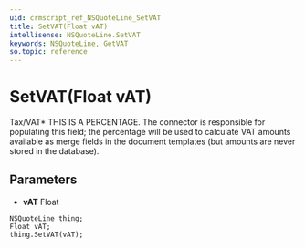 ```yaml
---
uid: crmscript_ref_NSQuoteLine_SetVAT
title: SetVAT(Float vAT)
intellisense: NSQuoteLine.SetVAT
keywords: NSQuoteLine, GetVAT
so.topic: reference
---
```


# SetVAT(Float vAT)

Tax/VAT* THIS IS A PERCENTAGE. The connector is responsible for populating this field; the percentage will be used to calculate VAT amounts available as merge fields in the document templates (but amounts are never stored in the database).

## Parameters

* **vAT** Float

```crmscript
NSQuoteLine thing;
Float vAT;
thing.SetVAT(vAT);
```

